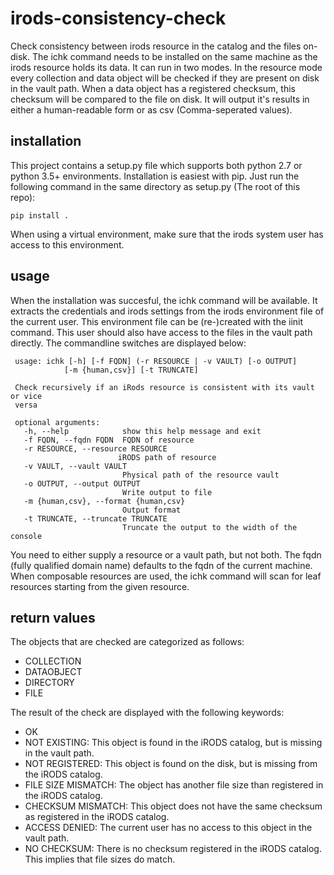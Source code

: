 # irods-consistency-check
Check consistency between irods resource in the catalog and the files on-disk. The ichk command needs to be installed
on the same machine as the irods resource holds its data. It can run in two modes. In the resource mode every
collection and data object will be checked if they are present on disk in the vault path. When a data object
has a registered checksum, this checksum will be compared to the file on disk. It will output it's results in either
a human-readable form or as csv (Comma-seperated values).

## installation
This project contains a setup.py file which supports both python 2.7 or python 3.5+ environments. Installation is easiest
with pip. Just run the following command in the same directory as setup.py (The root of this repo):


`pip install .`

When using a virtual environment, make sure that the irods system user has access to this environment.

## usage

When the installation was succesful, the ichk command will be available. It extracts the credentials and irods settings
from the irods environment file of the current user. This environment file can be (re-)created with the iinit command.
 This user should also have access to the files in the vault path directly. The commandline switches are displayed below:


```
 usage: ichk [-h] [-f FQDN] (-r RESOURCE | -v VAULT) [-o OUTPUT]
            [-m {human,csv}] [-t TRUNCATE]

 Check recursively if an iRods resource is consistent with its vault or vice
 versa

 optional arguments:
   -h, --help            show this help message and exit
   -f FQDN, --fqdn FQDN  FQDN of resource
   -r RESOURCE, --resource RESOURCE
                        iRODS path of resource
   -v VAULT, --vault VAULT
                         Physical path of the resource vault
   -o OUTPUT, --output OUTPUT
                         Write output to file
   -m {human,csv}, --format {human,csv}
                         Output format
   -t TRUNCATE, --truncate TRUNCATE
                         Truncate the output to the width of the console
```

You need to either supply a resource or a vault path, but not both. The fqdn (fully qualified domain name) defaults to the fqdn of the current machine.
When composable resources are used, the ichk command will scan for leaf resources starting from the given resource.

## return values

The objects that are checked are categorized as follows:
* COLLECTION
* DATAOBJECT
* DIRECTORY
* FILE

The result of the check are displayed with the following keywords:
* OK
* NOT EXISTING:  This object is found in the iRODS catalog, but is missing in the vault path.
* NOT REGISTERED:  This object is found on the disk, but is missing from the iRODS catalog.
* FILE SIZE MISMATCH:  The object has another file size than registered in the iRODS catalog.
* CHECKSUM MISMATCH:  This object does not have the same checksum as registered in the iRODS catalog.
* ACCESS DENIED:  The current user has no access to this object in the vault path.
* NO CHECKSUM:  There is no checksum registered in the iRODS catalog. This implies that file sizes do match.



